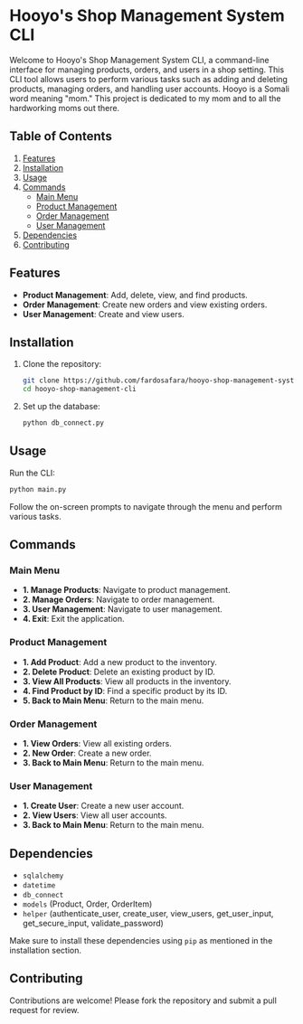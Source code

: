 # Hooyo's Shop Management System CLI
Welcome to Hooyo's Shop Management System CLI, a command-line interface for managing products, orders, and users in a shop setting. This CLI tool allows users to perform various tasks such as adding and deleting products, managing orders, and handling user accounts.
Hooyo is a Somali word meaning "mom." This project is dedicated to my mom and to all the hardworking moms out there.

## Table of Contents
1. [Features](#features)
2. [Installation](#installation)
3. [Usage](#usage)
4. [Commands](#commands)
   - [Main Menu](#main-menu)
   - [Product Management](#product-management)
   - [Order Management](#order-management)
   - [User Management](#user-management)
5. [Dependencies](#dependencies)
6. [Contributing](#contributing)

## Features

- **Product Management**: Add, delete, view, and find products.
- **Order Management**: Create new orders and view existing orders.
- **User Management**: Create and view users.

## Installation

1. Clone the repository:
   ```bash
   git clone https://github.com/fardosafara/hooyo-shop-management-system.git
   cd hooyo-shop-management-cli
   ```

2. Set up the database:
   ```bash
   python db_connect.py
   ```

## Usage

Run the CLI:
```bash
python main.py
```

Follow the on-screen prompts to navigate through the menu and perform various tasks.

## Commands

### Main Menu

- **1. Manage Products**: Navigate to product management.
- **2. Manage Orders**: Navigate to order management.
- **3. User Management**: Navigate to user management.
- **4. Exit**: Exit the application.

### Product Management

- **1. Add Product**: Add a new product to the inventory.
- **2. Delete Product**: Delete an existing product by ID.
- **3. View All Products**: View all products in the inventory.
- **4. Find Product by ID**: Find a specific product by its ID.
- **5. Back to Main Menu**: Return to the main menu.

### Order Management

- **1. View Orders**: View all existing orders.
- **2. New Order**: Create a new order.
- **3. Back to Main Menu**: Return to the main menu.

### User Management

- **1. Create User**: Create a new user account.
- **2. View Users**: View all user accounts.
- **3. Back to Main Menu**: Return to the main menu.

## Dependencies

- `sqlalchemy`
- `datetime`
- `db_connect`
- `models` (Product, Order, OrderItem)
- `helper` (authenticate_user, create_user, view_users, get_user_input, get_secure_input, validate_password)

Make sure to install these dependencies using `pip` as mentioned in the installation section.

## Contributing

Contributions are welcome! Please fork the repository and submit a pull request for review.



